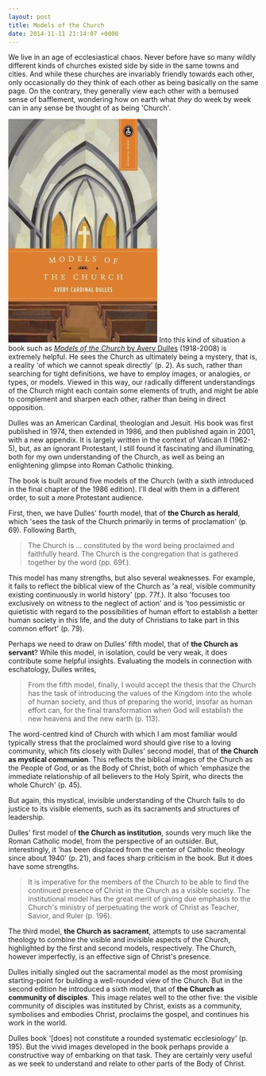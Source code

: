 ```yaml
---
layout: post
title: Models of the Church
date: 2014-11-11 21:14:07 +0000
---
```

We live in an age of ecclesiastical chaos. Never before have so many wildly different kinds of churches existed side by side in the same towns and cities. And while these churches are invariably friendly towards each other, only occasionally do they think of each other as being basically on the same page. On the contrary, they generally view each other with a bemused sense of bafflement, wondering how on earth what _they_ do week by week can in any sense be thought of as being 'Church'.

[<img alt="Avery Dulles: Models of the Church" title="Avery Dulles: Models of the Church" src="/assets/dulles-models.jpg" class="alignright" />](http://www.imagecatholicbooks.com/book/43525/models-of-the-church/) Into this kind of situation a book such as [_Models of the Church_ by Avery Dulles](http://www.imagecatholicbooks.com/book/43525/models-of-the-church/) (1918-2008) is extremely helpful. He sees the Church as ultimately being a mystery, that is, a reality 'of which we cannot speak directly' (p. 2). As such, rather than searching for tight definitions, we have to employ images, or analogies, or types, or models. Viewed in this way, our radically different understandings of the Church might each contain some elements of truth, and might be able to complement and sharpen each other, rather than being in direct opposition.

Dulles was an American Cardinal, theologian and Jesuit. His book was first published in 1974, then extended in 1986, and then published again in 2001, with a new appendix. It is largely written in the context of Vatican II (1962-5), but, as an ignorant Protestant, I still found it fascinating and illuminating, both for my own understanding of the Church, as well as being an enlightening glimpse into Roman Catholic thinking.

The book is built around five models of the Church (with a sixth introduced in the final chapter of the 1986 edition). I'll deal with them in a different order, to suit a more Protestant audience.

First, then, we have Dulles' fourth model, that of **the Church as herald**, which 'sees the task of the Church primarily in terms of proclamation' (p. 69). Following Barth,

> The Church is ... constituted by the word being proclaimed and faithfully heard. The Church is the congregation that is gathered together by the word (pp. 69f.).

This model has many strengths, but also several weaknesses. For example, it fails to reflect the biblical view of the Church as 'a real, visible community existing continuously in world history' (pp. 77f.). It also 'focuses too exclusively on witness to the neglect of action' and is 'too pessimistic or quietistic with regard to the possibilities of human effort to establish a better human society in this life, and the duty of Christians to take part in this common effort' (p. 79).

Perhaps we need to draw on Dulles' fifth model, that of **the Church as servant**? While this model, in isolation, could be very weak, it does contribute some helpful insights. Evaluating the models in connection with eschatology, Dulles writes,

> From the fifth model, finally, I would accept the thesis that the Church has the task of introducing the values of the Kingdom into the whole of human society, and thus of preparing the world, insofar as human effort can, for the final transformation when God will establish the new heavens and the new earth (p. 113).

The word-centred kind of Church with which I am most familiar would typically stress that the proclaimed word should give rise to a loving community, which fits closely with Dulles' second model, that of **the Church as mystical communion**. This reflects the biblical images of the Church as the People of God, or as the Body of Christ, both of which 'emphasize the immediate relationship of all believers to the Holy Spirit, who directs the whole Church' (p. 45).

But again, this mystical, invisible understanding of the Church fails to do justice to its visible elements, such as its sacraments and structures of leadership.

Dulles' first model of **the Church as institution**, sounds very much like the Roman Catholic model, from the perspective of an outsider. But, interestingly, it 'has been displaced from the center of Catholic theology since about 1940' (p. 21), and faces sharp criticism in the book. But it does have some strengths.

> It is imperative for the members of the Church to be able to find the continued presence of Christ in the Church as a visible society. The institutional model has the great merit of giving due emphasis to the Church's ministry of perpetuating the work of Christ as Teacher, Savior, and Ruler (p. 196).

The third model, **the Church as sacrament**, attempts to use sacramental theology to combine the visible and invisible aspects of the Church, highlighted by the first and second models, respectively. The Church, however imperfectly, is an effective sign of Christ's presence.

Dulles initially singled out the sacramental model as the most promising starting-point for building a well-rounded view of the Church. But in the second edition he introduced a sixth model, that of **the Church as community of disciples**. This image relates well to the other five: the visible community of disciples was instituted by Christ, exists as a community, symbolises and embodies Christ, proclaims the gospel, and continues his work in the world.

Dulles book '[does] not constitute a rounded systematic ecclesiology' (p. 195). But the vivid images developed in the book perhaps provide a constructive way of embarking on that task. They are certainly very useful as we seek to understand and relate to other parts of the Body of Christ.
